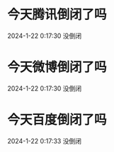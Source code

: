 # 今天腾讯倒闭了吗

2024-1-22 0:17:30 没倒闭

# 今天微博倒闭了吗

2024-1-22 0:17:30 没倒闭

# 今天百度倒闭了吗

2024-1-22 0:17:33 没倒闭

